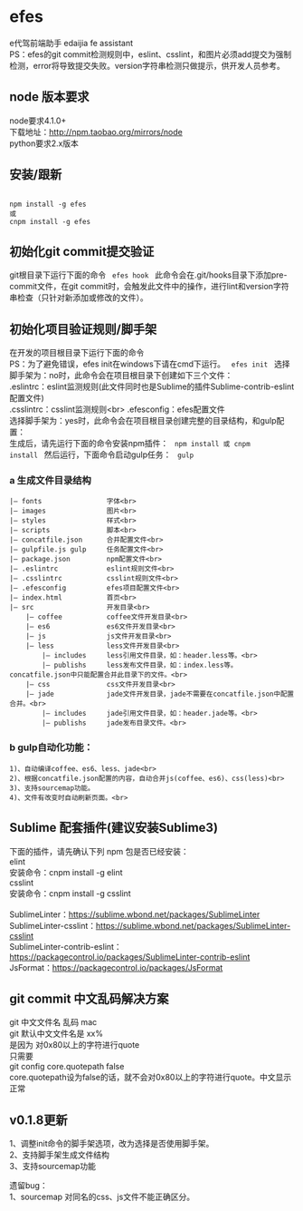 # efes 
e代驾前端助手 edaijia fe assistant<br>
PS：efes的git commit检测规则中，eslint、csslint，和图片必须add提交为强制检测，error将导致提交失败。version字符串检测只做提示，供开发人员参考。

## node 版本要求

node要求4.1.0+<br>
下载地址：http://npm.taobao.org/mirrors/node<br>
python要求2.x版本<br>

## 安装/跟新

<code>
npm install -g efes
或
cnpm install -g efes
</code>

## 初始化git commit提交验证
git根目录下运行下面的命令
<code>
efes hook
</code>
此命令会在.git/hooks目录下添加pre-commit文件，在git commit时，会触发此文件中的操作，进行lint和version字符串检查（只针对新添加或修改的文件）。

## 初始化项目验证规则/脚手架
在开发的项目根目录下运行下面的命令<br>
PS：为了避免错误，efes init在windows下请在cmd下运行。
<code>
efes init
</code>
选择脚手架为：no时，此命令会在项目根目录下创建如下三个文件：<br>
.eslintrc：eslint监测规则(此文件同时也是Sublime的插件Sublime-contrib-eslint配置文件)<br>
.csslintrc：csslint监测规则\<br>
.efesconfig：efes配置文件<br>
选择脚手架为：yes时，此命令会在项目根目录创建完整的目录结构，和gulp配置：<br>
生成后，请先运行下面的命令安装npm插件：
<code>
    npm install
    或
    cnpm install
</code>
然后运行，下面命令启动gulp任务：
<code>
    gulp
</code>
### a 生成文件目录结构
    |— fonts                字体<br>
    |— images               图片<br>
    |— styles               样式<br>
    |— scripts              脚本<br>
    |— concatfile.json      合并配置文件<br>
    |— gulpfile.js gulp     任务配置文件<br>
    |— package.json         npm配置文件<br>
    |— .eslintrc            eslint规则文件<br>
    |— .csslintrc           csslint规则文件<br>
    |— .efesconfig          efes项目配置文件<br>
    |— index.html           首页<br>
    |— src                  开发目录<br>
        |— coffee           coffee文件开发目录<br>
        |— es6              es6文件开发目录<br>
        |— js               js文件开发目录<br>
        |— less             less文件开发目录<br>
            |— includes     less引用文件目录，如：header.less等。<br>
            |— publishs     less发布文件目录，如：index.less等。concatfile.json中只能配置合并此目录下的文件。<br>
        |— css              css文件开发目录<br>
        |— jade             jade文件开发目录，jade不需要在concatfile.json中配置合并。<br>
            |— includes     jade引用文件目录，如：header.jade等。<br>
            |— publishs     jade发布目录文件。<br>

### b gulp自动化功能：
    1)、自动编译coffee、es6、less、jade<br>
    2)、根据concatfile.json配置的内容，自动合并js(coffee、es6)、css(less)<br>
    3)、支持sourcemap功能。
    4)、文件有改变时自动刷新页面。<br>

## Sublime 配套插件(建议安装Sublime3)

下面的插件，请先确认下列 npm 包是否已经安装：<br>
elint<br>
安装命令：cnpm install -g elint<br>
csslint<br>
安装命令：cnpm install -g csslint<br>
<br>
Sub­limeLin­ter：https://sublime.wbond.net/packages/SublimeLinter<br>
SublimeLinter-csslint：https://sublime.wbond.net/packages/SublimeLinter-csslint<br>
Sublime​Linter-contrib-eslint：https://packagecontrol.io/packages/SublimeLinter-contrib-eslint<br>
Js​Format：https://packagecontrol.io/packages/JsFormat<br>

## git commit 中文乱码解决方案

  git 中文文件名 乱码 mac<br>
  git 默认中文文件名是 xx%<br>
  是因为 对0x80以上的字符进行quote<br>
  只需要<br>
  git config core.quotepath false<br>
  core.quotepath设为false的话，就不会对0x80以上的字符进行quote。中文显示正常<br>


## v0.1.8更新
1、调整init命令的脚手架选项，改为选择是否使用脚手架。<br>
2、支持脚手架生成文件结构<br>
3、支持sourcemap功能<br>

遗留bug：<br>
1、sourcemap 对同名的css、js文件不能正确区分。<br>
